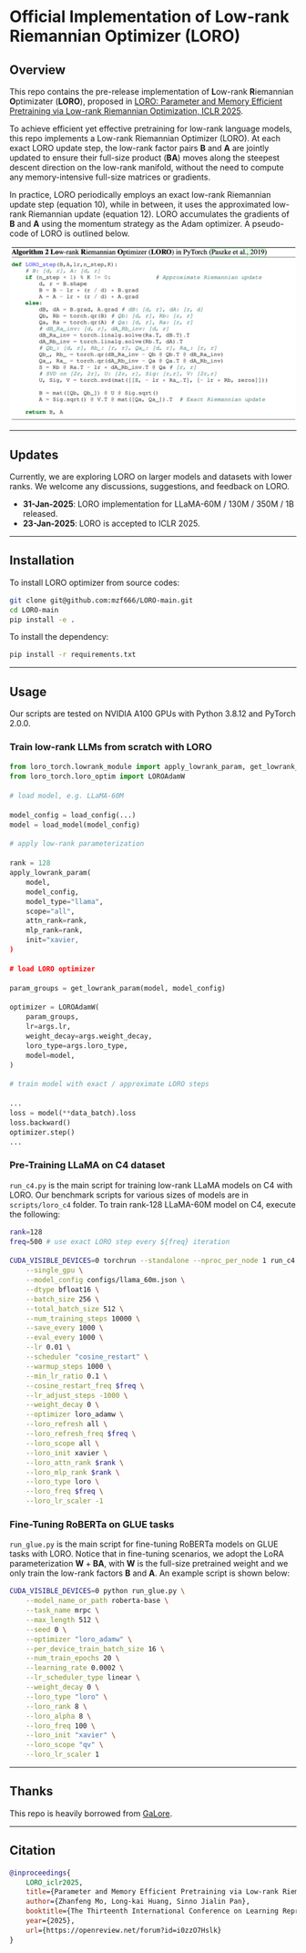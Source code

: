# Official Implementation of Low-rank Riemannian Optimizer (LORO)

## Overview

This repo contains the pre-release implementation of **L**ow-rank **R**iemannian **O**ptimizater (**LORO**), proposed in [LORO: Parameter and Memory Efficient Pretraining via Low-rank Riemannian Optimization, ICLR 2025](https://openreview.net/forum?id=i0zzO7Hslk).

To achieve efficient yet effective pretraining for low-rank language models, this repo implements a Low-rank Riemannian Optimizer (LORO). At each exact LORO update step, the low-rank factor pairs $\mathbf{B}$ and $\mathbf{A}$ are jointly updated to ensure their full-size product $(\mathbf{BA})$ moves along the steepest descent direction on the low-rank manifold, without the need to compute any memory-intensive full-size matrices or gradients. 

In practice, LORO periodically employs an exact low-rank Riemannian update step (equation 10), while in between, it uses the approximated low-rank Riemannian update (equation 12). LORO accumulates the gradients of $\mathbf{B}$ and $\mathbf{A}$ using the momentum strategy as the Adam optimizer. A pseudo-code of LORO is outlined below.


<div align="center">
  <img src="imgs/LORO_torch.png" width="650">
</div>

-----

## Updates

Currently, we are exploring LORO on larger models and datasets with lower ranks. We welcome any discussions, suggestions, and feedback on LORO.

- **31-Jan-2025**: LORO implementation for LLaMA-60M / 130M / 350M / 1B released.
- **23-Jan-2025**: LORO is accepted to ICLR 2025.


---


## Installation

To install LORO optimizer from source codes:

```bash
git clone git@github.com:mzf666/LORO-main.git
cd LORO-main
pip install -e .
```

To install the dependency:

```bash
pip install -r requirements.txt
```

------

## Usage

Our scripts are tested on NVIDIA A100 GPUs with Python 3.8.12 and PyTorch 2.0.0.

### Train low-rank LLMs from scratch with LORO

```python
from loro_torch.lowrank_module import apply_lowrank_param, get_lowrank_param
from loro_torch.loro_optim import LOROAdamW

# load model, e.g. LLaMA-60M

model_config = load_config(...)
model = load_model(model_config)

# apply low-rank parameterization

rank = 128
apply_lowrank_param(
    model,
    model_config,
    model_type="llama",
    scope="all",
    attn_rank=rank,
    mlp_rank=rank,
    init="xavier,
)

# load LORO optimizer        

param_groups = get_lowrank_param(model, model_config)

optimizer = LOROAdamW(
    param_groups,
    lr=args.lr,
    weight_decay=args.weight_decay,
    loro_type=args.loro_type,
    model=model,
)

# train model with exact / approximate LORO steps

...
loss = model(**data_batch).loss
loss.backward()
optimizer.step()
...

```

### Pre-Training LLaMA on C4 dataset
`run_c4.py` is the main script for training low-rank LLaMA models on C4 with LORO. Our benchmark scripts for various sizes of models are in `scripts/loro_c4` folder. To train rank-128 LLaMA-60M model on C4, execute the following:

```bash
rank=128
freq=500 # use exact LORO step every ${freq} iteration

CUDA_VISIBLE_DEVICES=0 torchrun --standalone --nproc_per_node 1 run_c4.py \
    --single_gpu \
    --model_config configs/llama_60m.json \
    --dtype bfloat16 \
    --batch_size 256 \
    --total_batch_size 512 \
    --num_training_steps 10000 \
    --save_every 1000 \
    --eval_every 1000 \
    --lr 0.01 \
    --scheduler "cosine_restart" \
    --warmup_steps 1000 \
    --min_lr_ratio 0.1 \
    --cosine_restart_freq $freq \
    --lr_adjust_steps -1000 \
    --weight_decay 0 \
    --optimizer loro_adamw \
    --loro_refresh all \
    --loro_refresh_freq $freq \
    --loro_scope all \
    --loro_init xavier \
    --loro_attn_rank $rank \
    --loro_mlp_rank $rank \
    --loro_type loro \
    --loro_freq $freq \
    --loro_lr_scaler -1
```

### Fine-Tuning RoBERTa on GLUE tasks
`run_glue.py` is the main script for fine-tuning RoBERTa models on GLUE tasks with LORO. Notice that in fine-tuning scenarios, we adopt the LoRA parameterization $\mathbf{W}+\mathbf{BA}$, with $\mathbf{W}$ is the full-size pretrained weight and we only train the low-rank factors $\mathbf{B}$ and $\mathbf{A}$. An example script is shown below:

```bash
CUDA_VISIBLE_DEVICES=0 python run_glue.py \
    --model_name_or_path roberta-base \
    --task_name mrpc \
    --max_length 512 \
    --seed 0 \
    --optimizer "loro_adamw" \
    --per_device_train_batch_size 16 \
    --num_train_epochs 20 \
    --learning_rate 0.0002 \
    --lr_scheduler_type linear \
    --weight_decay 0 \
    --loro_type "loro" \
    --loro_rank 8 \
    --loro_alpha 8 \
    --loro_freq 100 \
    --loro_init "xavier" \
    --loro_scope "qv" \
    --loro_lr_scaler 1
```

---

## Thanks 

This repo is heavily borrowed from [GaLore](https://github.com/jiaweizzhao/GaLore).

---

## Citation

```bibtex
@inproceedings{
    LORO_iclr2025,
    title={Parameter and Memory Efficient Pretraining via Low-rank Riemannian Optimization},
    author={Zhanfeng Mo, Long-kai Huang, Sinno Jialin Pan},
    booktitle={The Thirteenth International Conference on Learning Representations},
    year={2025},
    url={https://openreview.net/forum?id=i0zzO7Hslk}
}
```

